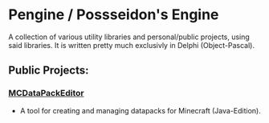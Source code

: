 # Pengine / Possseidon's Engine
A collection of various utility libraries and personal/public projects, using said libraries.
It is written pretty much exclusivly in Delphi (Object-Pascal).

## Public Projects:

### [MCDataPackEditor](https://github.com/Possseidon/Pengine/new/master/Projects/Tools/MCDataPackEditor)
* A tool for creating and managing datapacks for Minecraft (Java-Edition).
